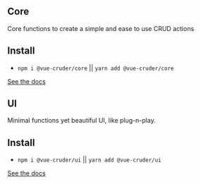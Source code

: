 ##  Core
Core functions to create a simple and ease to use CRUD actions

## Install
- `npm i @vue-cruder/core` || `yarn add @vue-cruder/core`

[See the docs](/core/)
## UI
Minimal functions yet beautiful UI, like plug-n-play.

## Install
- `npm i @vue-cruder/ui` || `yarn add @vue-cruder/ui`

[See the docs](/ui/)